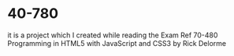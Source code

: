 # 40-780
it is a project which I created while reading the Exam Ref 70-480 Programming in HTML5 with JavaScript and CSS3 by Rick Delorme 
